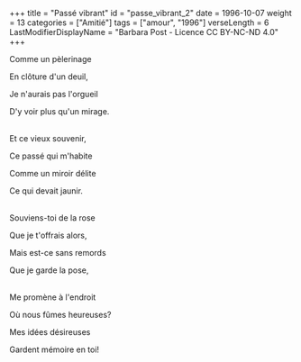 +++
title = "Passé vibrant"
id = "passe_vibrant_2"
date = 1996-10-07
weight = 13
categories = ["Amitié"]
tags = ["amour", "1996"]
verseLength = 6
LastModifierDisplayName = "Barbara Post - Licence CC BY-NC-ND 4.0"
+++

Comme un pèlerinage

En clôture d'un deuil,

Je n'aurais pas l'orgueil

D'y voir plus qu'un mirage.

 \
Et ce vieux souvenir,

Ce passé qui m'habite

Comme un miroir délite

Ce qui devait jaunir.

 \
Souviens-toi de la rose

Que je t'offrais alors,

Mais est-ce sans remords

Que je garde la pose,

 \
Me promène à l'endroit

Où nous fûmes heureuses?

Mes idées désireuses

Gardent mémoire en toi!
